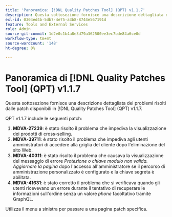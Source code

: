 ```yaml
---
title: 'Panoramica: [!DNL Quality Patches Tool] (QPT) v1.1.7'
description: Questa sottosezione fornisce una descrizione dettagliata dei problemi risolti dalle patch disponibili in  [!DNL Quality Patches Tool] (QPT) v1.1.7.
exl-id: 0304ed4b-5db7-4e75-a3b8-8744e567191d
feature: Tools and External Services
role: Admin
source-git-commit: 1d2e0c1b4a8e3d79a362500ee3ec7bde84a6ce0d
workflow-type: tm+mt
source-wordcount: '148'
ht-degree: 0%

---
```


# Panoramica di [!DNL Quality Patches Tool] (QPT) v1.1.7

Questa sottosezione fornisce una descrizione dettagliata dei problemi risolti dalle patch disponibili in [!DNL Quality Patches Tool] (QPT) v1.1.7.

QPT v1.1.7 include le seguenti patch:

1. **MDVA-27239**: è stato risolto il problema che impediva la visualizzazione dei prodotti di cross-selling.
1. **MDVA-39711**: è stato risolto il problema che impediva agli utenti amministratori di accedere alla griglia del cliente dopo l&#39;eliminazione del sito Web.
1. **MDVA-40311**: è stato risolto il problema che causava la visualizzazione del messaggio di errore *Protezione o chiave modulo non valida. Aggiornare la pagina* dopo l&#39;accesso all&#39;amministratore se il percorso di amministrazione personalizzato è configurato e la chiave segreta è abilitata.
1. **MDVA-41631**: è stato corretto il problema che si verificava quando gli utenti ricevevano un errore durante il tentativo di recuperare le informazioni sull&#39;ordine senza un valore *phone* facoltativo tramite GraphQL.


Utilizza il menu a sinistra per passare a una pagina patch specifica.
